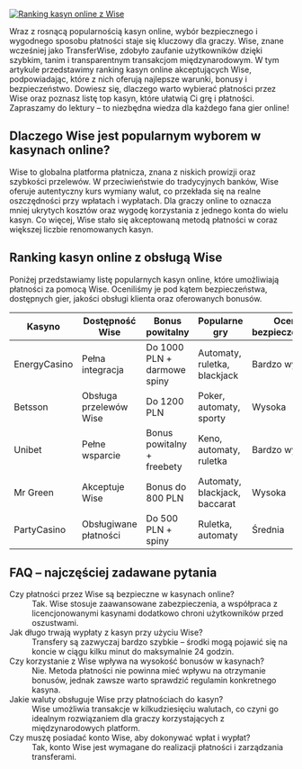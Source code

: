 [![Ranking kasyn online z Wise](https://123-caf.pages.dev/gitsignup.png)](https://vrmoo.ru/Bt82HjjY)

<p>Wraz z rosnącą popularnością kasyn online, wybór bezpiecznego i wygodnego sposobu płatności staje się kluczowy dla graczy. Wise, znane wcześniej jako TransferWise, zdobyło zaufanie użytkowników dzięki szybkim, tanim i transparentnym transakcjom międzynarodowym. W tym artykule przedstawimy ranking kasyn online akceptujących Wise, podpowiadając, które z nich oferują najlepsze warunki, bonusy i bezpieczeństwo. Dowiesz się, dlaczego warto wybierać płatności przez Wise oraz poznasz listę top kasyn, które ułatwią Ci grę i płatności. Zapraszamy do lektury – to niezbędna wiedza dla każdego fana gier online!</p>  <h2>Dlaczego Wise jest popularnym wyborem w kasynach online?</h2> <p>Wise to globalna platforma płatnicza, znana z niskich prowizji oraz szybkości przelewów. W przeciwieństwie do tradycyjnych banków, Wise oferuje autentyczny kurs wymiany walut, co przekłada się na realne oszczędności przy wpłatach i wypłatach. Dla graczy online to oznacza mniej ukrytych kosztów oraz wygodę korzystania z jednego konta do wielu kasyn. Co więcej, Wise stało się akceptowaną metodą płatności w coraz większej liczbie renomowanych kasyn.</p>  <h2>Ranking kasyn online z obsługą Wise</h2> <p>Poniżej przedstawiamy listę popularnych kasyn online, które umożliwiają płatności za pomocą Wise. Oceniliśmy je pod kątem bezpieczeństwa, dostępnych gier, jakości obsługi klienta oraz oferowanych bonusów.</p>  <table> <thead> <tr> <th>Kasyno</th> <th>Dostępność Wise</th> <th>Bonus powitalny</th> <th>Popularne gry</th> <th>Ocena bezpieczeństwa</th> </tr> </thead> <tbody> <tr> <td>EnergyCasino</td> <td>Pełna integracja</td> <td>Do 1000 PLN + darmowe spiny</td> <td>Automaty, ruletka, blackjack</td> <td>Bardzo wysoka</td> </tr> <tr> <td>Betsson</td> <td>Obsługa przelewów Wise</td> <td>Do 1200 PLN</td> <td>Poker, automaty, sporty</td> <td>Wysoka</td> </tr> <tr> <td>Unibet</td> <td>Pełne wsparcie</td> <td>Bonus powitalny + freebety</td> <td>Keno, automaty, ruletka</td> <td>Bardzo wysoka</td> </tr> <tr> <td>Mr Green</td> <td>Akceptuje Wise</td> <td>Bonus do 800 PLN</td> <td>Automaty, blackjack, baccarat</td> <td>Wysoka</td> </tr> <tr> <td>PartyCasino</td> <td>Obsługiwane płatności</td> <td>Do 500 PLN + spiny</td> <td>Ruletka, automaty</td> <td>Średnia</td> </tr> </tbody> </table>  <h2>FAQ – najczęściej zadawane pytania</h2> <dl> <dt>Czy płatności przez Wise są bezpieczne w kasynach online?</dt> <dd>Tak. Wise stosuje zaawansowane zabezpieczenia, a współpraca z licencjonowanymi kasynami dodatkowo chroni użytkowników przed oszustwami.</dd>  <dt>Jak długo trwają wypłaty z kasyn przy użyciu Wise?</dt> <dd>Transfery są zazwyczaj bardzo szybkie – środki mogą pojawić się na koncie w ciągu kilku minut do maksymalnie 24 godzin.</dd>  <dt>Czy korzystanie z Wise wpływa na wysokość bonusów w kasynach?</dt> <dd>Nie. Metoda płatności nie powinna mieć wpływu na otrzymanie bonusów, jednak zawsze warto sprawdzić regulamin konkretnego kasyna.</dd>  <dt>Jakie waluty obsługuje Wise przy płatnościach do kasyn?</dt> <dd>Wise umożliwia transakcje w kilkudziesięciu walutach, co czyni go idealnym rozwiązaniem dla graczy korzystających z międzynarodowych platform.</dd>  <dt>Czy muszę posiadać konto Wise, aby dokonywać wpłat i wypłat?</dt> <dd>Tak, konto Wise jest wymagane do realizacji płatności i zarządzania transferami.</dd> </dl>